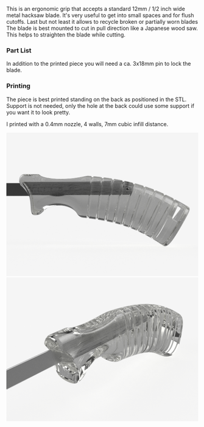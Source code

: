 This is an ergonomic grip that accepts a standard 12mm / 1/2 inch wide metal hacksaw blade. It's very useful to get into small spaces and for flush cutoffs.
Last but not least it allows to recycle broken or partially worn blades
The blade is best mounted to cut in pull direction like a Japanese wood saw. This helps to straighten the blade while cutting.

### Part List

In addition to the printed piece you will need a ca. 3x18mm pin to lock the blade.

### Printing
The piece is best printed standing on the back as positioned in the STL. Support is not needed, only the hole at the back could use some support if you want it to look pretty.

I printed with a 0.4mm nozzle, 4 walls, 7mm cubic infill distance.


![Hacksaw Grip](images/render-1.png)
![Hacksaw Grip](images/render-2.png)